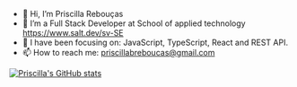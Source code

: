 - 👋 Hi, I’m Priscilla Rebouças
- 💞️ I’m a Full Stack Developer at School of applied technology <Salt/> https://www.salt.dev/sv-SE
- 🌱 I have been focusing on: JavaScript, TypeScript, React and REST API.
- 📫 How to reach me: priscillabreboucas@gmail.com

<!---
PriscillaReboucas/PriscillaReboucas is a ✨ special ✨ repository because its `README.md` (this file) appears on your GitHub profile.
You can click the Preview link to take a look at your changes.
--->

[![Priscilla's GitHub stats](https://github-readme-stats.vercel.app/api?username=PriscillaReboucas)](https://github.com/PriscillaReboucas/github-readme-stats)
